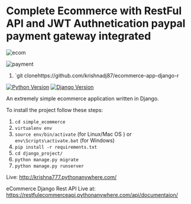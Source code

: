 # Complete Ecommerce with RestFul API and JWT Authnetication paypal payment gateway integrated

![ecom](https://user-images.githubusercontent.com/123397686/233510702-8c31b0ba-92d6-4062-a6dc-a302403c4bba.jpg)

![payment](https://user-images.githubusercontent.com/123397686/233510763-ce779fb1-ef29-4f8a-b938-22164d8a78b5.jpg)

1. `git clonehttps://github.com/krishnadj87/ecommerce-app-django-r



[![Python Version](https://img.shields.io/badge/python-3.5-brightgreen.svg)](https://python.org)
[![Django Version](https://img.shields.io/badge/django-2.0-brightgreen.svg)](https://djangoproject.com)

An extremely simple ecommerce application written in Django.

To install the project follow these steps:


1. `cd simple_ecommerce`
1. `virtualenv env`
1. `source env/bin/activate` (for Linux/Mac OS ) or `env\Scripts\activate.bat` (for Windows)
1. `pip install -r requirements.txt`
1. `cd django_project/`
1. `python manage.py migrate`
1. `python manage.py runserver`


Live: http://krishna777.pythonanywhere.com/

eCommerce Django Rest API Live at: https://restfulecommerceapi.pythonanywhere.com/api/documentaion/
